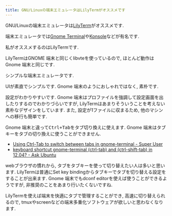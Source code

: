 ```yaml
---
title: GNU/Linuxの端末エミュレータはLilyTermがオススメです
---
```


GNU/Linuxの端末エミュレータは[LilyTerm](http://lilyterm.luna.com.tw/)がオススメです.

端末エミュレータでは[Gnome Terminal](https://help.gnome.org/users/gnome-terminal/stable/)や[Konsole](https://konsole.kde.org/)などが有名です.

私がオススメするのはLilyTermです.

LilyTermはGNOME 端末と同じくlibvteを使っているので,
ほとんど動作はGnome 端末と同じです.

シンプルな端末エミュレータです.

UIが素直でシンプルです.
Gnome 端末のようにおしゃれではなく,
素朴です.

設定がわかりやすいです.
Gnome 端末はプロファイルを強調して設定画面を出したりするのでわかりづらいですが,
LilyTermはあまりそういうことを考えない素朴なデザインをしています.
また,
設定が1ファイルに収まるため,
他のマシンへの移行も簡単です.

Gnome 端末と違って<kbd>Ctrl+Tab</kbd>をタブ切り換えに使えます.
Gnome 端末はタブキーをタブの切り換えに使うことができません.

* [Using Ctrl-Tab to switch between tabs in gnome-terminal - Super User](https://superuser.com/questions/216804/using-ctrl-tab-to-switch-between-tabs-in-gnome-terminal)
* [keyboard shortcut gnome-terminal (ctrl-tab) and (ctrl-shift-tab) in 12.04? - Ask Ubuntu](https://askubuntu.com/questions/133384/keyboard-shortcut-gnome-terminal-ctrl-tab-and-ctrl-shift-tab-in-12-04)

webブラウザの慣れから,
タブをタブキーを使って切り替えたい人は多いと思います.
LilyTermは普通にSet key bindingからタブキーでタブを切り替える設定をすることが出来ます.
Gnome 端末でもdconf editorを使えば使うことができるようですが,
非推奨のことをあまり行いたくないですね.

LilyTermを使えば端末を快適にタブで管理することができ,
高速に切り替えられるので,
tmuxやscreenなどの端末多重化ソフトウェアが欲しいと思わなくなります.
